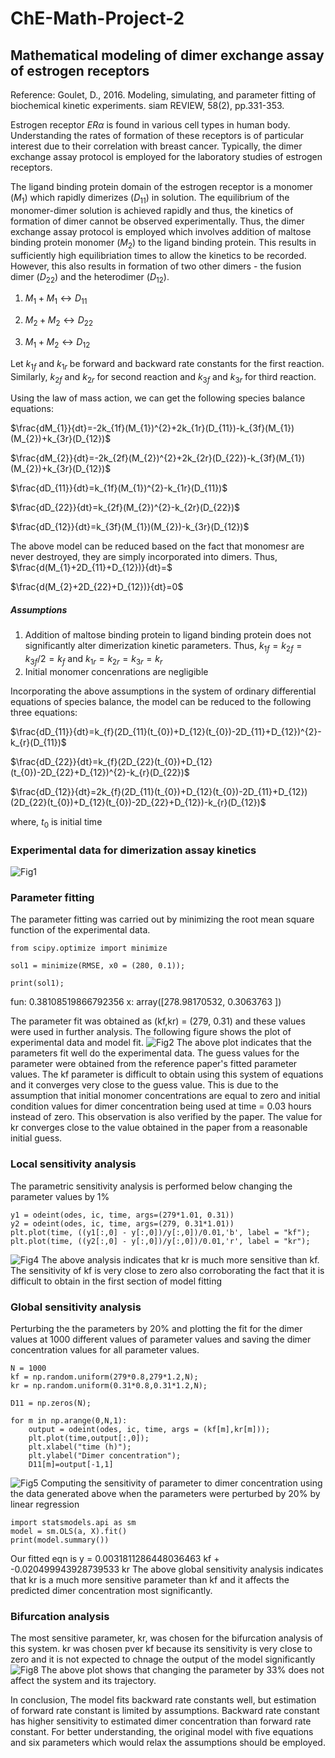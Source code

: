 # ChE-Math-Project-2
## Mathematical modeling of dimer exchange assay of estrogen receptors
Reference: Goulet, D., 2016. Modeling, simulating, and parameter fitting of biochemical kinetic experiments. siam REVIEW, 58(2), pp.331-353.

Estrogen receptor $ER\alpha$ is found in various cell types in human body. Understanding the rates of formation of these receptors is of particular interest due to their correlation with breast cancer. Typically, the dimer exchange assay protocol is employed for the laboratory studies of estrogen receptors.

The ligand binding protein domain of the estrogen receptor is a monomer $(M_{1})$ which rapidly dimerizes $(D_{11})$ in solution. The equilibrium of the monomer-dimer solution is achieved rapidly and thus, the kinetics of formation of dimer cannot be observed experimentally. Thus, the dimer exchange assay protocol is employed which involves addition of maltose binding protein monomer $(M_{2})$ to the ligand binding protein. This results in sufficiently high equilibriation times to allow the kinetics to be recorded. However, this also results in formation of two other dimers - the fusion dimer $(D_{22})$ and the heterodimer $(D_{12})$.


1. $M_{1} + M_{1} \leftrightarrow D_{11}$

2. $M_{2} + M_{2} \leftrightarrow D_{22}$

3. $M_{1} + M_{2} \leftrightarrow D_{12}$

Let $k_{1f}$ and $k_{1r}$ be forward and backward rate constants for the first reaction. Similarly, $k_{2f}$ and $k_{2r}$ for second reaction and $k_{3f}$ and $k_{3r}$ for third reaction. 

Using the law of mass action, we can get the following species balance equations:

$\frac{dM_{1}}{dt}=-2k_{1f}(M_{1})^{2}+2k_{1r}(D_{11})-k_{3f}(M_{1})(M_{2})+k_{3r}(D_{12})$

$\frac{dM_{2}}{dt}=-2k_{2f}(M_{2})^{2}+2k_{2r}(D_{22})-k_{3f}(M_{1})(M_{2})+k_{3r}(D_{12})$

$\frac{dD_{11}}{dt}=k_{1f}(M_{1})^{2}-k_{1r}(D_{11})$

$\frac{dD_{22}}{dt}=k_{2f}(M_{2})^{2}-k_{2r}(D_{22})$

$\frac{dD_{12}}{dt}=k_{3f}(M_{1})(M_{2})-k_{3r}(D_{12})$

The above model can be reduced based on the fact that monomesr are never destroyed, they are simply incorporated into dimers.
Thus,
$\frac{d(M_{1}+2D_{11}+D_{12})}{dt}=$

$\frac{d(M_{2}+2D_{22}+D_{12})}{dt}=0$

##### Assumptions
1. Addition of maltose binding protein to ligand binding protein does not significantly alter dimerization kinetic parameters. Thus, $k_{1f} = k_{2f} = k_{3f}/2 = k_{f}$ and $k_{1r} = k_{2r} = k_{3r} = k_{r}$
2. Initial monomer concenrations are negligible

Incorporating the above assumptions in the system of ordinary differential equations of species balance, the model can be reduced to the following three equations:

$\frac{dD_{11}}{dt}=k_{f}(2D_{11}(t_{0})+D_{12}(t_{0})-2D_{11}+D_{12})^{2}-k_{r}(D_{11})$

$\frac{dD_{22}}{dt}=k_{f}(2D_{22}(t_{0})+D_{12}(t_{0})-2D_{22}+D_{12})^{2}-k_{r}(D_{22})$

$\frac{dD_{12}}{dt}=2k_{f}(2D_{11}(t_{0})+D_{12}(t_{0})-2D_{11}+D_{12})(2D_{22}(t_{0})+D_{12}(t_{0})-2D_{22}+D_{12})-k_{r}(D_{12})$

where, $t_{0}$ is initial time

### Experimental data for dimerization assay kinetics
![Fig1](https://github.com/sht150/ChE-Math-Project-2/blob/main/Fig1.png)
### Parameter fitting
The parameter fitting was carried out by minimizing the root mean square function of the experimental data.
```
from scipy.optimize import minimize

sol1 = minimize(RMSE, x0 = (280, 0.1));

print(sol1);
```
 fun: 0.38108519866792356
 x: array([278.98170532,   0.3063763 ])

The parameter fit was obtained as (kf,kr) = (279, 0.31) and these values were used in further analysis. The following figure shows the plot of experimental data and model fit.
![Fig2](https://github.com/sht150/ChE-Math-Project-2/blob/main/Fig2.png)
The above plot indicates that the parameters fit well do the experimental data. The guess values for the parameter were obtained from the reference paper's fitted parameter values. The kf parameter is difficult to obtain using this system of equations and it converges very close to the guess value. This is due to the assumption that initial monomer concentrations are equal to zero and initial condition values for dimer concentration being used at time = 0.03 hours instead of zero. This observation is also verified by the paper. The value for kr converges close to the value obtained in the paper from a reasonable initial guess.

### Local sensitivity analysis
The parametric sensitivity analysis is performed below changing the parameter values by 1%
```
y1 = odeint(odes, ic, time, args=(279*1.01, 0.31))
y2 = odeint(odes, ic, time, args=(279, 0.31*1.01))
plt.plot(time, ((y1[:,0] - y[:,0])/y[:,0])/0.01,'b', label = "kf");
plt.plot(time, ((y2[:,0] - y[:,0])/y[:,0])/0.01,'r', label = "kr");
```
![Fig4](https://github.com/sht150/ChE-Math-Project-2/blob/main/Fig4.png)
The above analysis indicates that kr is much more sensitive than kf. The sensitivity of kf is very close to zero also corroborating the fact that it is difficult to obtain in the first section of model fitting

### Global sensitivity analysis
Perturbing the the parameters by 20% and plotting the fit for the dimer values at 1000 different values of parameter values and saving the dimer concentration values for all parameter values.
```
N = 1000
kf = np.random.uniform(279*0.8,279*1.2,N);
kr = np.random.uniform(0.31*0.8,0.31*1.2,N);

D11 = np.zeros(N);

for m in np.arange(0,N,1):
    output = odeint(odes, ic, time, args = (kf[m],kr[m]));
    plt.plot(time,output[:,0]);
    plt.xlabel("time (h)");
    plt.ylabel("Dimer concentration");
    D11[m]=output[-1,1]
```
![Fig5](https://github.com/sht150/ChE-Math-Project-2/blob/main/Fig5.png)
Computing the sensitivity of parameter to dimer concentration using the data generated above when the parameters were perturbed by 20% by linear regression
```
import statsmodels.api as sm
model = sm.OLS(a, X).fit()
print(model.summary())
```
Our fitted eqn is y =  0.0031811286448036463 kf +  -0.020499943928739533 kr
The above global sensitivity analysis indicates that kr is a much more sensitive parameter than kf and it affects the predicted dimer concentration most significantly.

### Bifurcation analysis
The most sensitive parameter, kr, was chosen for the bifurcation analysis of this system. kr was chosen pver kf because its sensitivity is very close to zero and it is not expected to chnage the output of the model significantly
![Fig8](https://github.com/sht150/ChE-Math-Project-2/blob/main/Fig8.png)
The above plot shows that changing the parameter by 33% does not affect the system and its trajectory.

In conclusion,
The model fits backward rate constants well, but estimation of forward rate constant is limited by assumptions. Backward rate constant has higher sensitivity to estimated dimer concentration than forward rate constant.
For better understanding, the original model with five equations and six parameters which would relax the assumptions should be employed.
